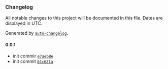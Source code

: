 ### Changelog

All notable changes to this project will be documented in this file. Dates are displayed in UTC.

Generated by [`auto-changelog`](https://github.com/CookPete/auto-changelog).

#### 0.0.1

- init commir [`e7aeb8e`](https://github.com/tigawanna/cli-template/commit/e7aeb8ecf4b24e238a6467c5d765509818c356db)
- init commit [`84c621a`](https://github.com/tigawanna/cli-template/commit/84c621af3f599a252abf9b1ebf5e85979f2190ed)
